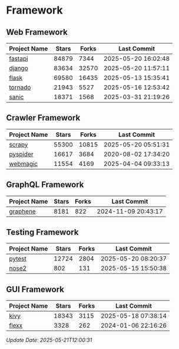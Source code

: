 # Framework

## Web Framework
| Project Name | Stars | Forks | Last Commit |
| ------------ | ----- | ----- | ----------- |
| [fastapi](https://github.com/fastapi/fastapi) | 84879 | 7344 | 2025-05-20 16:02:48 |
| [django](https://github.com/django/django) | 83634 | 32570 | 2025-05-20 11:57:11 |
| [flask](https://github.com/pallets/flask) | 69580 | 16435 | 2025-05-13 15:35:41 |
| [tornado](https://github.com/tornadoweb/tornado) | 21943 | 5527 | 2025-05-16 12:53:42 |
| [sanic](https://github.com/sanic-org/sanic) | 18371 | 1568 | 2025-03-31 21:19:26 |

## Crawler Framework
| Project Name | Stars | Forks | Last Commit |
| ------------ | ----- | ----- | ----------- |
| [scrapy](https://github.com/scrapy/scrapy) | 55300 | 10815 | 2025-05-20 05:51:31 |
| [pyspider](https://github.com/binux/pyspider) | 16617 | 3684 | 2020-08-02 17:34:20 |
| [webmagic](https://github.com/code4craft/webmagic) | 11554 | 4169 | 2025-04-04 09:33:13 |

## GraphQL Framework
| Project Name | Stars | Forks | Last Commit |
| ------------ | ----- | ----- | ----------- |
| [graphene](https://github.com/graphql-python/graphene) | 8181 | 822 | 2024-11-09 20:43:17 |

## Testing Framework
| Project Name | Stars | Forks | Last Commit |
| ------------ | ----- | ----- | ----------- |
| [pytest](https://github.com/pytest-dev/pytest) | 12724 | 2804 | 2025-05-20 08:20:37 |
| [nose2](https://github.com/nose-devs/nose2) | 802 | 131 | 2025-05-15 15:50:38 |

## GUI Framework
| Project Name | Stars | Forks | Last Commit |
| ------------ | ----- | ----- | ----------- |
| [kivy](https://github.com/kivy/kivy) | 18343 | 3115 | 2025-05-18 07:38:14 |
| [flexx](https://github.com/flexxui/flexx) | 3328 | 262 | 2024-01-06 22:16:26 |

*Update Date: 2025-05-21T12:00:31*